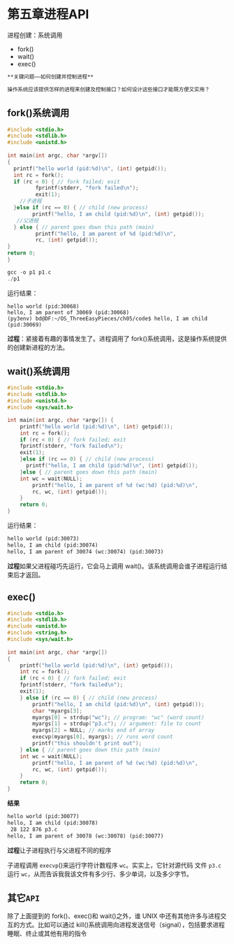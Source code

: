# 第五章进程API

进程创建：系统调用

- fork()
- wait()
- exec()

```markdown
**关键问题——如何创建并控制进程**

操作系统应该提供怎样的进程来创建及控制接口？如何设计这些接口才能既方便又实用？

```



## fork()系统调用

```c
#include <stdio.h> 
#include <stdlib.h> 
#include <unistd.h> 
 
int main(int argc, char *argv[]) 
{ 
  printf("hello world (pid:%d)\n", (int) getpid()); 
  int rc = fork(); 
  if (rc < 0) { // fork failed; exit 
	 	 fprintf(stderr, "fork failed\n"); 
 		 exit(1); 
    //子进程
  }else if (rc == 0) { // child (new process) 
  		printf("hello, I am child (pid:%d)\n", (int) getpid()); 
   //父进程
  } else { // parent goes down this path (main) 
  		 printf("hello, I am parent of %d (pid:%d)\n", 
		 rc, (int) getpid());
}
return 0;
}

gcc -o p1 p1.c  
./p1
```

运行结果：

```
hello world (pid:30068)
hello, I am parent of 30069 (pid:30068)
(py3env) bd@DF:~/OS_ThreeEasyPieces/ch05/code$ hello, I am child (pid:30069)

```

**过程**：紧接着有趣的事情发生了。进程调用了 fork()系统调用，这是操作系统提供的创建新进程的方法。

## wait()系统调用

```c
#include <stdio.h> 
#include <stdlib.h> 
#include <unistd.h> 
#include <sys/wait.h> 

int main(int argc, char *argv[]) { 
	printf("hello world (pid:%d)\n", (int) getpid()); 
	int rc = fork(); 
	if (rc < 0) { // fork failed; exit 
	fprintf(stderr, "fork failed\n"); 
	exit(1); 
	}else if (rc == 0) { // child (new process) 
	  printf("hello, I am child (pid:%d)\n", (int) getpid()); 
	}else { // parent goes down this path (main) 
	int wc = wait(NULL); 
		printf("hello, I am parent of %d (wc:%d) (pid:%d)\n", 
		rc, wc, (int) getpid()); 
	} 
	return 0; 
}

```

运行结果：

```markdown
hello world (pid:30073)
hello, I am child (pid:30074)
hello, I am parent of 30074 (wc:30074) (pid:30073)

```

**过程**如果父进程碰巧先运行，它会马上调用 wait()。该系统调用会谁子进程运行结束后才返回。

## exec()

```c
#include <stdio.h> 
#include <stdlib.h> 
#include <unistd.h> 
#include <string.h> 
#include <sys/wait.h> 
 
int main(int argc, char *argv[]) 
{ 
	printf("hello world (pid:%d)\n", (int) getpid()); 
	int rc = fork(); 
	if (rc < 0) { // fork failed; exit 
	fprintf(stderr, "fork failed\n"); 
	exit(1); 
	} else if (rc == 0) { // child (new process) 
		printf("hello, I am child (pid:%d)\n", (int) getpid()); 
		char *myargs[3]; 
		myargs[0] = strdup("wc"); // program: "wc" (word count) 
		myargs[1] = strdup("p3.c"); // argument: file to count 
		myargs[2] = NULL; // marks end of array 
		execvp(myargs[0], myargs); // runs word count 
		printf("this shouldn't print out"); 
	} else { // parent goes down this path (main) 
	int wc = wait(NULL); 
		printf("hello, I am parent of %d (wc:%d) (pid:%d)\n", 
		rc, wc, (int) getpid()); 
	} 
	return 0; 
}

```

**结果**

```markdown
hello world (pid:30077)
hello, I am child (pid:30078)
 28 122 876 p3.c
hello, I am parent of 30078 (wc:30078) (pid:30077)

```

**过程**让子进程执行与父进程不同的程序

子进程调用 `execvp`()来运行字符计数程序 `wc`。实实上，它针对源代码
 文件 `p3.c` 运行 `wc`，从而告诉我我该文件有多少行、多少单词，以及多少字节。

## 其它`API`

除了上面提到的 fork()、exec()和 wait()之外，谁 UNIX 中还有其他许多与进程交互的方式。比如可以通过 kill()系统调用向进程发送信号（signal），包括要求进程睡眠、终止或其他有用的指令

